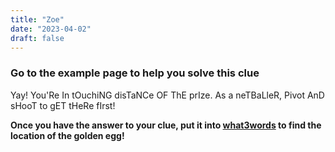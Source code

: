 ```yaml
---
title: "Zoe"
date: "2023-04-02"
draft: false
---
```


### Go to the example page to help you solve this clue

Yay! You'Re In tOuchiNG disTaNCe OF ThE prIze. As a neTBaLleR, Pivot AnD sHooT to gET tHeRe fIrst!

__Once you have the answer to your clue, put it into [what3words](https://what3words.com/pretty.needed.chill) to find the location of the golden egg!__